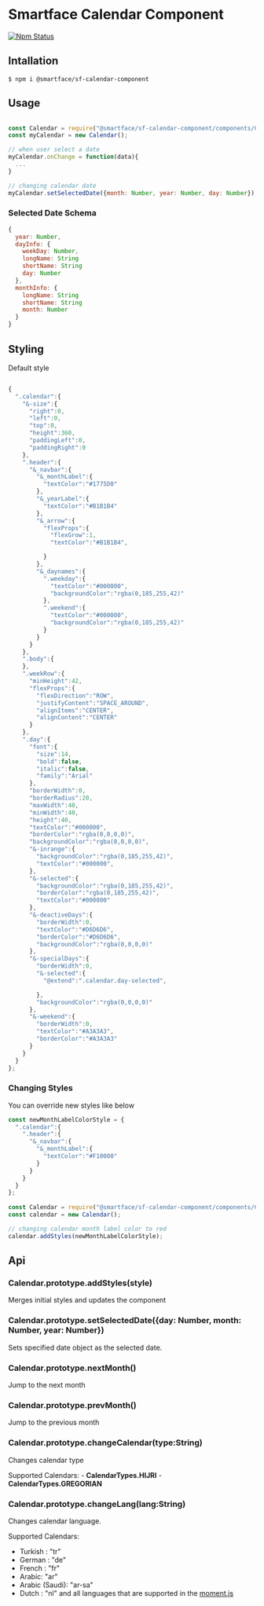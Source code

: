 # Smartface Calendar Component
[![Npm Status](https://img.shields.io/npm/v/@smartface/sf-calendar-component.svg?style=flat)](https://www.npmjs.com/package/@smartface/sf-calendar-component)

## Intallation
``` $ npm i @smartface/sf-calendar-component ```

## Usage
```js 

const Calendar = require("@smartface/sf-calendar-component/components/Calendar");
const myCalendar = new Calendar();

// when user select a date
myCalendar.onChange = function(data){
  ...
}

// changing calendar date
myCalendar.setSelectedDate({month: Number, year: Number, day: Number});
```

### Selected Date Schema

```js
{ 
  year: Number,
  dayInfo: {
    weekDay: Number,
    longName: String
    shortName: String
    day: Number
  },
  monthInfo: {
    longName: String
    shortName: String
    month: Number
  }
}

```
## Styling

Default style
```js

{
  ".calendar":{
    "&-size":{
      "right":0,
      "left":0,
      "top":0,
      "height":360,
      "paddingLeft":0,
      "paddingRight":0
    },
    ".header":{
      "&_navbar":{
        "&_monthLabel":{
          "textColor":"#1775D0"
        },
        "&_yearLabel":{
          "textColor":"#B1B1B4"
        },
        "&_arrow":{
          "flexProps":{
            "flexGrow":1,
            "textColor":"#B1B1B4",

          }
        },
        "&_daynames":{
          ".weekday":{
            "textColor":"#000000",
            "backgroundColor":"rgba(0,185,255,42)"
          },
          ".weekend":{
            "textColor":"#000000",
            "backgroundColor":"rgba(0,185,255,42)"
          }
        }
      }
    },
    ".body":{
    },
    ".weekRow":{
      "minHeight":42,
      "flexProps":{
        "flexDirection":"ROW",
        "justifyContent":"SPACE_AROUND",
        "alignItems":"CENTER",
        "alignContent":"CENTER"
      }
    },
    ".day":{
      "font":{
        "size":14,
        "bold":false,
        "italic":false,
        "family":"Arial"
      },
      "borderWidth":0,
      "borderRadius":20,
      "maxWidth":40,
      "minWidth":40,
      "height":40,
      "textColor":"#000000",
      "borderColor":"rgba(0,0,0,0)",
      "backgroundColor":"rgba(0,0,0,0)",
      "&-inrange":{
        "backgroundColor":"rgba(0,185,255,42)",
        "textColor":"#000000",
      },
      "&-selected":{
        "backgroundColor":"rgba(0,185,255,42)",
        "borderColor":"rgba(0,185,255,42)",
        "textColor":"#000000"
      },
      "&-deactiveDays":{
        "borderWidth":0,
        "textColor":"#D6D6D6",
        "borderColor":"#D6D6D6",
        "backgroundColor":"rgba(0,0,0,0)"
      },
      "&-specialDays":{
        "borderWidth":0,
        "&-selected":{
          "@extend":".calendar.day-selected",

        },
        "backgroundColor":"rgba(0,0,0,0)"
      },
      "&-weekend":{
        "borderWidth":0,
        "textColor":"#A3A3A3",
        "borderColor":"#A3A3A3"
      }
    }
  }
};


```

### Changing Styles

You can override new styles like below

```js
const newMonthLabelColorStyle = {
  ".calendar":{
    ".header":{
      "&_navbar":{
        "&_monthLabel":{
          "textColor":"#F10000"
        }
      }
    }
  }
};
      
const Calendar = require("@smartface/sf-calendar-component/components/Calendar");
const calendar = new Calendar();

// changing calendar month label color to red
calendar.addStyles(newMonthLabelColorStyle);


```

## Api

### Calendar.prototype.addStyles(style)
Merges initial styles and updates the component

### Calendar.prototype.setSelectedDate({day: Number, month: Number, year: Number})
Sets specified date object as the selected date.

### Calendar.prototype.nextMonth()
Jump to the next month

### Calendar.prototype.prevMonth()
Jump to the previous month

### Calendar.prototype.changeCalendar(type:String)
Changes calendar type

  Supported Calendars:
    - **CalendarTypes.HIJRI**
    - **CalendarTypes.GREGORIAN**

### Calendar.prototype.changeLang(lang:String)
Changes calendar language.

 Supported Calendars:
  - Turkish : "tr"
  - German : "de"
  - French : "fr"
  - Arabic: "ar"
  - Arabic (Saudi): "ar-sa"
  - Dutch : "nl"
   and all languages that are supported in the [moment.js](https://github.com/moment/moment/tree/develop/locale)

